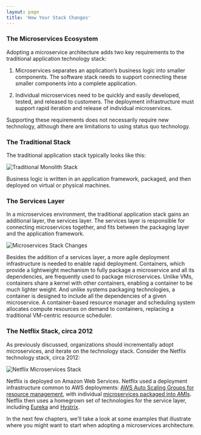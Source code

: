 ```yaml
---
layout: page
title: 'How Your Stack Changes'
---
```


### The Microservices Ecosystem

Adopting a microservice architecture adds two key requirements to the traditional application technology stack:

1. Microservices separates an application’s business logic into smaller components. The software stack needs to support connecting these smaller components into a complete application.

2. Individual microservices need to be quickly and easily developed, tested, and released to customers. The deployment infrastructure must support rapid iteration and release of individual microservices.

Supporting these requirements does not necessarily require new technology, although there are limitations to using status quo technology.

### The Traditional Stack

The traditional application stack typically looks like this:

![Traditional Monolith Stack]({{site.baseurl}}/images/typical.png)

Business logic is written in an application framework, packaged, and then deployed on virtual or physical machines.

### The Services Layer

In a microservices environment, the traditional application stack gains an additional layer, the services layer. The services layer is responsible for connecting microservices together, and fits between the packaging layer and the application framework.

![Microservices Stack Changes]({{site.baseurl}}/images/microservices.png)

Besides the addition of a services layer, a more agile deployment infrastructure is needed to enable rapid deployment. Containers, which provide a lightweight mechanism to fully package a microservice and all its dependencies, are frequently used to package microservices. Unlike VMs, containers share a kernel with other containers, enabling a container to be much lighter weight. And unlike systems packaging technologies, a container is designed to include all the dependencies of a given microservice. A container-based resource manager and scheduling system allocates compute resources on demand to containers, replacing a traditional VM-centric resource scheduler.

### The Netflix Stack, circa 2012

As previously discussed, organizations should incrementally adopt microservices, and iterate on the technology stack. Consider the Netflix technology stack, circa 2012:

![Netflix Microservices Stack]({{site.baseurl}}/images/netflix.png)

Netflix is deployed on Amazon Web Services. Netflix used a deployment infrastructure common to AWS deployments: [AWS Auto Scaling Groups for resource management](http://techblog.netflix.com/2012/01/auto-scaling-in-amazon-cloud.html), with individual [microservices packaged into AMIs](http://techblog.netflix.com/2013/03/ami-creation-with-aminator.html). Netflix then uses a homegrown set of technologies for the service layer, including [Eureka](https://github.com/Netflix/eureka) and [Hystrix](https://github.com/Netflix/Hystrix).

In the next few chapters, we'll take a look at some examples that illustrate where you might want to start when adopting a microservices architecture.